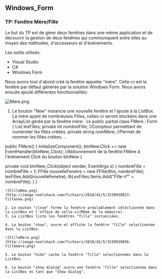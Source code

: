 ## Windows_Form ##
### TP: Fenêtre Mère/Fille ###

Le but du TP est de gérer deux fenêtres dans une même application et de découvrir la gestion de deux fenêtres qui communiquent entre elles au moyen des méthodes, d'accesseurs et d'évènements.

Les outils utilisés:
* Visual Studio
* C#
* Windows Form

Nous avons tout d'abord créé la fenêtre appelée "mère".
Celle-ci est la fenêtre par défaut générée par la solution Windows Form.
Nous avons ensuite ajouté différentes fonctionnalités:

![Mere.png](http://image.noelshack.com/fichiers/2018/42/5/1539939751-mere.png)

1. Le bouton "New" instancie une nouvelle fenêtre et l'ajoute à la ListBox.
La mère ayant de nombreuses Filles, celles-ci seront stockées dans une ArrayList gérée par la fenêtre mère:
`cs
public partial class FMere : Form
{
  List<FFille> lesFilles;
  private int nombreFille; //Compteur permettant de numéroter les filles créées.
  private string nomMere; //Permet de nommer les filles créées.
  ..
  
  public FMere()
  {
    InitializeComponent();
    btnNew.Click += new EventHandler(btnNew_Click); //Abbonnement de la fenêtre FMere à l'événement Click du bouton btnNew
  }
  
  private void btnNew_Click(object sender, EventArgs e)
  {
    nombreFille = nombreFille + 1;
    FFille nouvelleFenetre = new FFille(this, nombreFille);
    lesFilles.Add(nouvelleFenetre);
    lbLesFilles.Items.Add("Fille n°" + nombreFille);
  }
}
```
![FilleNew.png](http://image.noelshack.com/fichiers/2018/42/5/1539939823-fillenew.png)

2. Le nouton "close" ferme la fenêtre préalablement séléctionnée dans la ListBox et l'efface de celle-ci(Même de la mémoire).
3. La ListBox liste les fenêtres "fille" instanciées.

4. Le bouton "show", ouvre et affiche la fenêtre "fille" selectionnée dans la ListBox.

![FilleMere.png](http://image.noelshack.com/fichiers/2018/42/5/1539939856-fillemere.png)

5. Le bouton "hide" cache la fenêtre "fille" selectionnées dans la ListBox.

6. Le bouton "show dialog" ouvre une fenêtre "fille" selectionnée dans la ListBox en tant que "show dialog".


